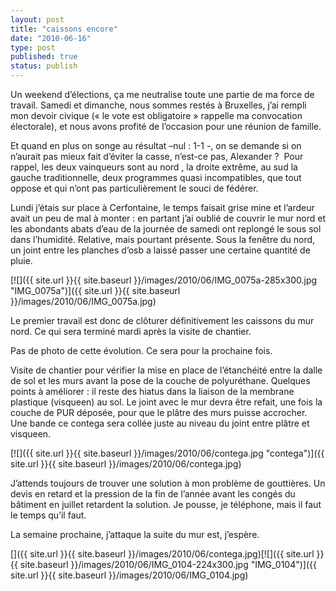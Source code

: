 ```yaml
---
layout: post
title: "caissons encore"
date: "2010-06-16"
type: post
published: true
status: publish
---
```


Un weekend d’élections, ça me neutralise toute une partie de ma force de travail. Samedi et dimanche, nous sommes restés à Bruxelles, j’ai rempli mon devoir civique (« le vote est obligatoire » rappelle ma convocation électorale), et nous avons profité de l’occasion pour une réunion de famille.

Et quand en plus on songe au résultat –nul : 1-1 -, on se demande si on n’aurait pas mieux fait d’éviter la casse, n’est-ce pas, Alexander ?  Pour rappel, les deux vainqueurs sont au nord , la droite extrême, au sud la gauche traditionnelle, deux programmes quasi incompatibles, que tout oppose et qui n’ont pas particulièrement le souci de fédérer.

Lundi j’étais sur place à Cerfontaine, le temps faisait grise mine et l’ardeur avait un peu de mal à monter : en partant j’ai oublié de couvrir le mur nord et les abondants abats d’eau de la journée de samedi ont replongé le sous sol dans l’humidité. Relative, mais pourtant présente. Sous la fenêtre du nord, un joint entre les planches d’osb a laissé passer une certaine quantité de pluie.

[![]({{ site.url }}{{ site.baseurl }}/images/2010/06/IMG_0075a-285x300.jpg "IMG_0075a")]({{ site.url }}{{ site.baseurl }}/images/2010/06/IMG_0075a.jpg)

Le premier travail est donc de clôturer définitivement les caissons du mur nord. Ce qui sera terminé mardi après la visite de chantier.

Pas de photo de cette évolution. Ce sera pour la prochaine fois.

Visite de chantier pour vérifier la mise en place de l’étanchéité entre la dalle de sol et les murs avant la pose de la couche de polyuréthane. Quelques points à améliorer : il reste des hiatus dans la liaison de la membrane plastique (visqueen) au sol. Le joint avec le mur devra être refait, une fois la couche de PUR déposée, pour que le plâtre des murs puisse accrocher. Une bande ce contega sera collée juste au niveau du joint entre plâtre et visqueen.

[![]({{ site.url }}{{ site.baseurl }}/images/2010/06/contega.jpg "contega")]({{ site.url }}{{ site.baseurl }}/images/2010/06/contega.jpg)

J’attends toujours de trouver une solution à mon problème de gouttières. Un devis en retard et la pression de la fin de l’année avant les congés du bâtiment en juillet retardent la solution. Je pousse, je téléphone, mais il faut le temps qu’il faut.

La semaine prochaine, j’attaque la suite du mur est, j’espère.

[]({{ site.url }}{{ site.baseurl }}/images/2010/06/contega.jpg)[![]({{ site.url }}{{ site.baseurl }}/images/2010/06/IMG_0104-224x300.jpg "IMG_0104")]({{ site.url }}{{ site.baseurl }}/images/2010/06/IMG_0104.jpg)

